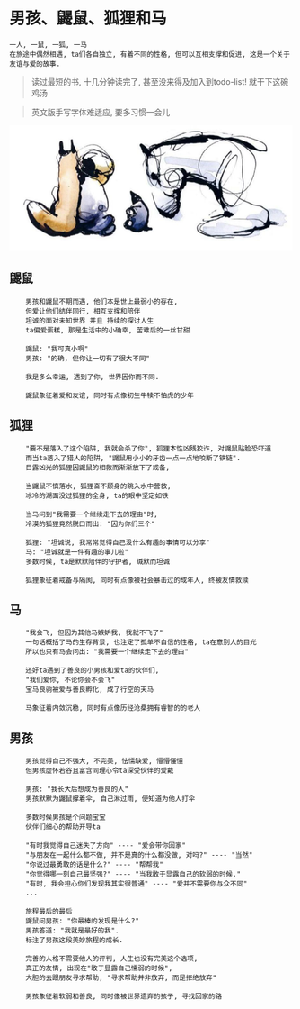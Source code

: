 # 男孩、鼹鼠、狐狸和马

    一人, 一鼠, 一狐, 一马
    在旅途中偶然相遇, ta们各自独立, 有着不同的性格, 但可以互相支撑和促进, 这是一个关于友谊与爱的故事.


> 读过最短的书, 十几分钟读完了, 甚至没来得及加入到todo-list! 就干下这碗鸡汤

> 英文版手写字体难适应, 要多习惯一会儿

![img](../main/res/boymolefoxhorse.png)

## 鼹鼠

        男孩和鼹鼠不期而遇, 他们本是世上最弱小的存在,
        但爱让他们结伴同行, 相互支撑和陪伴
        坦诚的面对未知世界 并且 持续的探讨人生
        ta偏爱蛋糕, 那是生活中的小确幸, 苦难后的一丝甘甜

        鼹鼠: "我可真小啊"
        男孩: "的确, 但你让一切有了很大不同"

        我是多么幸运, 遇到了你, 世界因你而不同.

        鼹鼠象征着爱和友谊, 同时有点像初生牛犊不怕虎的少年

## 狐狸

        "要不是落入了这个陷阱, 我就会杀了你", 狐狸本性凶残狡诈, 对鼹鼠贴脸恐吓道
        而当ta落入了猎人的陷阱, "鼹鼠用小小的牙齿一点一点地咬断了铁链".
        目露凶光的狐狸因鼹鼠的相救而渐渐放下了戒备,

        当鼹鼠不慎落水, 狐狸奋不顾身的跳入水中营救, 
        冰冷的湖面没过狐狸的全身, ta的眼中坚定如铁

        当马问到"我需要一个继续走下去的理由"时,
        冷漠的狐狸竟然脱口而出: "因为你们三个"

        狐狸: "坦诚说, 我常常觉得自己没什么有趣的事情可以分享"
        马: "坦诚就是一件有趣的事儿啦"
        多数时候, ta是默默陪伴的守护者, 缄默而坦诚

        狐狸象征着戒备与隔阂, 同时有点像被社会暴击过的成年人, 终被友情救赎

## 马

        "我会飞, 但因为其他马嫉妒我, 我就不飞了" 
        一句话概括了马的生存背景, 也注定了孤单不自信的性格, ta在意别人的目光
        所以也只有马会问出: "我需要一个继续走下去的理由"

        还好ta遇到了善良的小男孩和爱ta的伙伴们, 
        "我们爱你, 不论你会不会飞"
        宝马良驹被爱与善良孵化, 成了行空的天马

        马象征着内敛沉稳, 同时有点像历经沧桑拥有睿智的的老人

## 男孩

        男孩觉得自己不强大, 不完美, 怯懦缺爱, 懵懵懂懂
        但男孩虚怀若谷且富含同理心令ta深受伙伴的爱戴
        
        男孩: "我长大后想成为善良的人"
        男孩默默为鼹鼠撑着伞, 自己淋过雨, 便知道为他人打伞

        多数时候男孩是个问题宝宝
        伙伴们细心的帮助开导ta

        "有时我觉得自己迷失了方向" ---- "爱会带你回家"
        "与朋友在一起什么都不做, 并不是真的什么都没做, 对吗?" ---- "当然"
        "你说过最勇敢的话是什么?" ---- "帮帮我"
        "你觉得哪一刻自己最坚强?" ---- "当我敢于显露自己的软弱的时候."
        "有时, 我会担心你们发现我其实很普通" ---- "爱并不需要你与众不同"
        ...

        旅程最后的最后
        鼹鼠问男孩: "你最棒的发现是什么?"
        男孩答道: "我就是最好的我".
        标注了男孩这段美妙旅程的成长.

        完善的人格不需要他人的评判, 人生也没有完美这个选项,
        真正的友情, 出现在"敢于显露自己懦弱的时候", 
        大胆的去跟朋友寻求帮助, "寻求帮助并非放弃, 而是拒绝放弃"

        男孩象征着软弱和善良, 同时像被世界遗弃的孩子, 寻找回家的路

